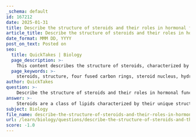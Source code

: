 ```yaml
---
_schema: default
id: 167212
date: 2025-01-31
title: Describe the structure of steroids and their roles in hormonal functions and as membrane components.
article_title: Describe the structure of steroids and their roles in hormonal functions and as membrane components.
date_format: MMM DD, YYYY
post_on_text: Posted on
seo:
  title: QuickTakes | Biology
  page_description: >-
    This content describes the structure of steroids, characterized by four fused carbon rings, and their roles in hormonal functions and as components of biological membranes.
  page_keywords: >-
    steroids, structure, four fused carbon rings, steroid nucleus, hydrophobic, functional groups, cholesterol, hormones, hormonal functions, membrane components, testosterone, estrogen, cortisol, cell membranes, membrane fluidity, biological functions
author: QuickTakes
question: >-
    Describe the structure of steroids and their roles in hormonal functions and as membrane components.
answer: >-
    Steroids are a class of lipids characterized by their unique structural composition, which consists of four fused carbon rings, forming what is known as the steroid nucleus. This core structure is consistent across all steroids and provides a distinctive framework that is typically nonpolar and hydrophobic. The specific functional groups (R-groups) attached to these carbon rings can vary, leading to different types of steroids with diverse biological functions.\n\n### Structure of Steroids\n1. **Core Structure**: The fundamental structure of steroids is made up of four interconnected carbon rings. This arrangement is a defining feature of all steroids.\n2. **Functional Groups**: The presence of various functional groups, such as hydroxyl (-OH) and carbonyl (C=O), attached to the carbon rings can significantly influence the chemical properties and biological roles of the steroid. For example, the presence of a hydroxyl group can make a steroid more polar, affecting its solubility and interaction with biological molecules.\n3. **Examples**: Common steroids include:\n   - **Cholesterol**: A vital component of cell membranes that contributes to membrane fluidity and stability.\n   - **Hormones**: Such as cortisol, testosterone, and estrogen, which are involved in various physiological processes.\n\n### Roles of Steroids\n1. **Hormonal Functions**: Steroids play a crucial role in hormonal regulation within the body. Hormones like testosterone and estrogen are steroids that regulate a wide range of physiological processes, including growth, metabolism, and reproductive functions. They act by passing through cell membranes and binding to specific receptors, initiating signaling pathways that lead to cellular responses.\n2. **Membrane Components**: Cholesterol, a type of steroid, is an essential structural component of cell membranes. It helps maintain membrane fluidity, allowing for proper function and flexibility of the membrane. Cholesterol's presence in the membrane also prevents the fatty acid chains of phospholipids from packing too closely together, which is crucial for the functionality of the membrane.\n\nIn summary, the structure of steroids, characterized by their four-ring carbon framework and variable functional groups, allows them to perform essential roles in hormonal signaling and as integral components of biological membranes. Their unique properties enable them to interact effectively with other biological molecules, influencing a wide range of physiological processes.
subject: Biology
file_name: describe-the-structure-of-steroids-and-their-roles-in-hormonal-functions-and-as-membrane-components.md
url: /learn/biology/questions/describe-the-structure-of-steroids-and-their-roles-in-hormonal-functions-and-as-membrane-components
score: -1.0
---
```


&nbsp;